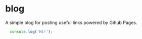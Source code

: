 # blog
A simple blog for posting useful links powered by Gihub Pages.
```javascript
  console.log('Hi!');
```
